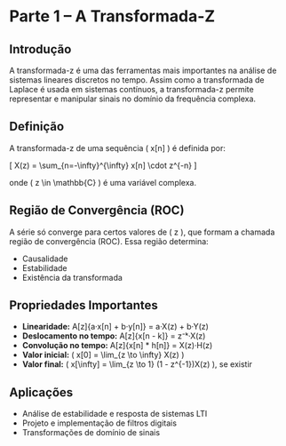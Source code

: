 # Parte 1 – A Transformada-Z

## Introdução

A transformada-z é uma das ferramentas mais importantes na análise de sistemas lineares discretos no tempo. Assim como a transformada de Laplace é usada em sistemas contínuos, a transformada-z permite representar e manipular sinais no domínio da frequência complexa.

## Definição

A transformada-z de uma sequência \( x[n] \) é definida por:

\[
X(z) = \sum_{n=-\infty}^{\infty} x[n] \cdot z^{-n}
\]

onde \( z \in \mathbb{C} \) é uma variável complexa.

## Região de Convergência (ROC)

A série só converge para certos valores de \( z \), que formam a chamada região de convergência (ROC). Essa região determina:
- Causalidade
- Estabilidade
- Existência da transformada

## Propriedades Importantes

- **Linearidade:** A[z]{a·x[n] + b·y[n]} = a·X(z) + b·Y(z)
- **Deslocamento no tempo:** A[z]{x[n - k]} = z⁻ᵏ·X(z)
- **Convolução no tempo:** A[z]{x[n] * h[n]} = X(z)·H(z)
- **Valor inicial:** \( x[0] = \lim_{z \to \infty} X(z) \)
- **Valor final:** \( x[\infty] = \lim_{z \to 1} (1 - z^{-1})X(z) \), se existir

## Aplicações

- Análise de estabilidade e resposta de sistemas LTI
- Projeto e implementação de filtros digitais
- Transformações de domínio de sinais
